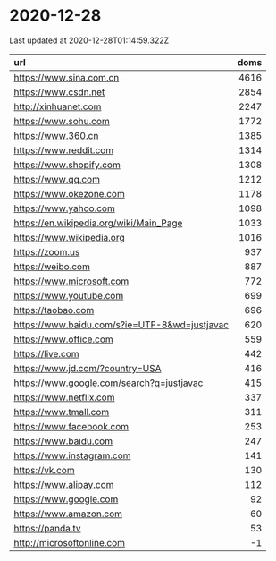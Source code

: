 # 2020-12-28

<!-- BEGIN -->
Last updated at 2020-12-28T01:14:59.322Z

url | doms
:- | -:
https://www.sina.com.cn | 4616
https://www.csdn.net | 2854
http://xinhuanet.com | 2247
https://www.sohu.com | 1772
https://www.360.cn | 1385
https://www.reddit.com | 1314
https://www.shopify.com | 1308
https://www.qq.com | 1212
https://www.okezone.com | 1178
https://www.yahoo.com | 1098
https://en.wikipedia.org/wiki/Main_Page | 1033
https://www.wikipedia.org | 1016
https://zoom.us | 937
https://weibo.com | 887
https://www.microsoft.com | 772
https://www.youtube.com | 699
https://taobao.com | 696
https://www.baidu.com/s?ie=UTF-8&wd=justjavac | 620
https://www.office.com | 559
https://live.com | 442
https://www.jd.com/?country=USA | 416
https://www.google.com/search?q=justjavac | 415
https://www.netflix.com | 337
https://www.tmall.com | 311
https://www.facebook.com | 253
https://www.baidu.com | 247
https://www.instagram.com | 141
https://vk.com | 130
https://www.alipay.com | 112
https://www.google.com | 92
https://www.amazon.com | 60
https://panda.tv | 53
http://microsoftonline.com | -1
<!-- END -->
